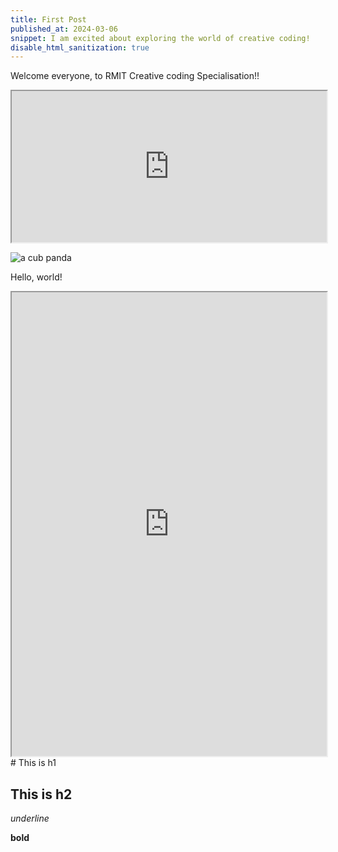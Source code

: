 ```yaml
---
title: First Post
published_at: 2024-03-06
snippet: I am excited about exploring the world of creative coding!
disable_html_sanitization: true
---
```


Welcome everyone, to RMIT Creative coding Specialisation!! 

<iframe src="https://editor.p5js.org/Buuchia/full/U0ClJnKc3" width="100%" height="242px"></iframe>

![a cub panda](/240306_First_Post/xiao_qu_ji.jpg)

Hello, world!

<iframe src="https://editor.p5js.org/Buuchia/full/uFLvgJVuw" width="100%" height="742px" ></iframe>
# This is h1

## This is h2

_underline_

**bold**
